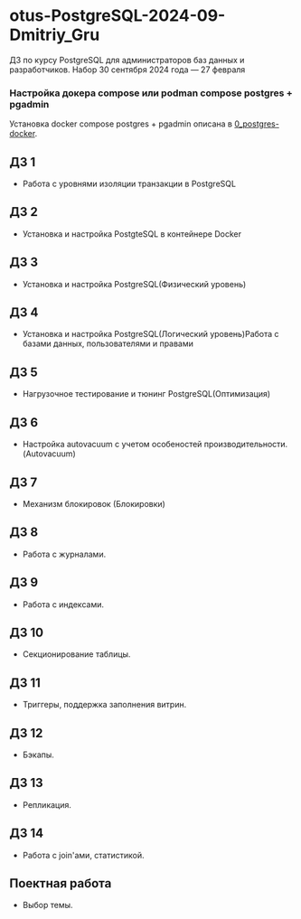 # otus-PostgreSQL-2024-09-Dmitriy_Gru
ДЗ по курсу PostgreSQL для администраторов баз данных и разработчиков. Набор 30 сентября 2024 года — 27 февраля

### Настройка докера compose или podman compose postgres + pgadmin

Установка docker compose postgres + pgadmin описана в [0_postgres-docker](0_postgres-docker/readme.md).


## ДЗ 1

- Работа с уровнями изоляции транзакции в PostgreSQL

## ДЗ 2

- Установка и настройка PostgteSQL в контейнере Docker

## ДЗ 3

- Установка и настройка PostgreSQL(Физический уровень)

## ДЗ 4

- Установка и настройка PostgreSQL(Логический уровень)Работа с базами данных, пользователями и правами

## ДЗ 5

- Нагрузочное тестирование и тюнинг PostgreSQL(Оптимизация)

## ДЗ 6

- Настройка autovacuum с учетом особеностей производительности.(Autovacuum)

## ДЗ 7

- Механизм блокировок (Блокировки)

## ДЗ 8

- Работа с журналами.

## ДЗ 9

- Работа с индексами.

## ДЗ 10

- Секционирование таблицы.

## ДЗ 11

- Триггеры, поддержка заполнения витрин.

## ДЗ 12

- Бэкапы.

## ДЗ 13

- Репликация.

## ДЗ 14

- Работа с join'ами, статистикой.

## Поектная работа

- Выбор темы.
